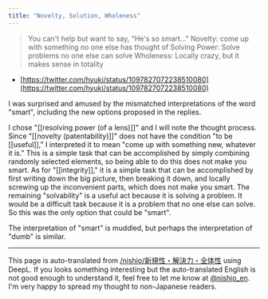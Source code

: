 ```yaml
---
title: "Novelty, Solution, Wholeness"
---
```


> You can't help but want to say, "He's so smart..."
>  Novelty: come up with something no one else has thought of
>  Solving Power: Solve problems no one else can solve
>  Wholeness: Locally crazy, but it makes sense in totality
- [https://twitter.com/hyuki/status/1097827072238510080](https://twitter.com/hyuki/status/1097827072238510080)

I was surprised and amused by the mismatched interpretations of the word "smart", including the new options proposed in the replies.

I chose "[[resolving power (of a lens)]]" and I will note the thought process.
Since "[[novelty (patentability)]]" does not have the condition "to be [[useful]]," I interpreted it to mean "come up with something new, whatever it is." This is a simple task that can be accomplished by simply combining randomly selected elements, so being able to do this does not make you smart.
As for "[[integrity]]," it is a simple task that can be accomplished by first writing down the big picture, then breaking it down, and locally screwing up the inconvenient parts, which does not make you smart.
The remaining "solvability" is a useful act because it is solving a problem. It would be a difficult task because it is a problem that no one else can solve. So this was the only option that could be "smart".

The interpretation of "smart" is muddled, but perhaps the interpretation of "dumb" is similar.

---
This page is auto-translated from [/nishio/新規性・解決力・全体性](https://scrapbox.io/nishio/新規性・解決力・全体性) using DeepL. If you looks something interesting but the auto-translated English is not good enough to understand it, feel free to let me know at [@nishio_en](https://twitter.com/nishio_en). I'm very happy to spread my thought to non-Japanese readers.